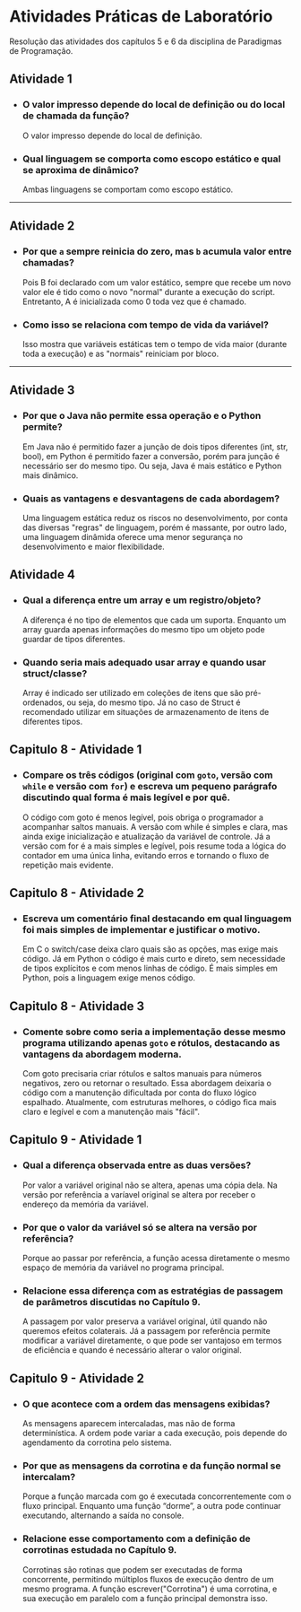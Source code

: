 # Atividades Práticas de Laboratório

Resolução das atividades dos capítulos 5 e 6 da disciplina de Paradigmas de Programação.

## Atividade 1

- ### O valor impresso depende do local de definição ou do local de chamada da função?

    O valor impresso depende do local de definição.

- ### Qual linguagem se comporta como escopo estático e qual se aproxima de dinâmico?

    Ambas linguagens se comportam como escopo estático.

---

## Atividade 2

- ### Por que `a` sempre reinicia do zero, mas `b` acumula valor entre chamadas?

    Pois B foi declarado com um valor estático, sempre que recebe um novo valor ele é tido como o novo "normal" durante a execução do script. Entretanto, A é inicializada como 0 toda vez que é chamado.

- ### Como isso se relaciona com tempo de vida da variável?

    Isso mostra que variáveis estáticas tem o tempo de vida maior (durante toda a execução) e as "normais" reiniciam por bloco.

---

## Atividade 3

- ### Por que o Java não permite essa operação e o Python permite?

    Em Java não é permitido fazer a junção de dois tipos diferentes (int, str, bool), em Python é permitido fazer a conversão, porém para junção é necessário ser do mesmo tipo. Ou seja, Java é mais estático e Python mais dinâmico.

- ### Quais as vantagens e desvantagens de cada abordagem?

    Uma linguagem estática reduz os riscos no desenvolvimento, por conta das diversas "regras" de linguagem, porém é massante, por outro lado, uma linguagem dinâmida oferece uma menor segurança no desenvolvimento e maior flexibilidade. 

## Atividade 4

- ### Qual a diferença entre um array e um registro/objeto?

    A diferença é no tipo de elementos que cada um suporta. Enquanto um array guarda apenas informações do mesmo tipo um objeto pode guardar de tipos diferentes.

- ### Quando seria mais adequado usar array e quando usar struct/classe?

    Array é indicado ser utilizado em coleções de itens que são pré-ordenados, ou seja, do mesmo tipo. Já no caso de Struct é recomendado utilizar em situações de armazenamento de itens de diferentes tipos.

## Capitulo 8 - Atividade 1

- ### Compare os três códigos (original com `goto`, versão com `while` e versão com `for`) e escreva um pequeno parágrafo discutindo qual forma é mais legível e por quê.

    O código com goto é menos legível, pois obriga o programador a acompanhar saltos manuais. A versão com while é simples e clara, mas ainda exige inicialização e atualização da variável de controle. Já a versão com for é a mais simples e legível, pois resume toda a lógica do contador em uma única linha, evitando erros e tornando o fluxo de repetição mais evidente.

## Capitulo 8 - Atividade 2

- ### Escreva um comentário final destacando em qual linguagem foi mais simples de implementar e justificar o motivo.

    Em C o switch/case deixa claro quais são as opções, mas exige mais código. Já em Python o código é mais curto e direto, sem necessidade de tipos explícitos e com menos linhas de código. É mais simples em Python, pois a linguagem exige menos código.

## Capitulo 8 - Atividade 3

- ### Comente sobre como seria a implementação desse mesmo programa utilizando apenas `goto` e rótulos, destacando as vantagens da abordagem moderna.

    Com goto precisaria criar rótulos e saltos manuais para números negativos, zero ou retornar o resultado. Essa abordagem deixaria o código com a manutenção dificultada por conta do fluxo lógico espalhado. Atualmente, com estruturas melhores, o código fica mais claro e legível e com a manutenção mais "fácil".

## Capitulo 9 - Atividade 1

- ### Qual a diferença observada entre as duas versões?

    Por valor a variável original não se altera, apenas uma cópia dela. Na versão por referência a varíavel original se altera por receber o endereço da memória da variável.

- ### Por que o valor da variável só se altera na versão por referência?

    Porque ao passar por referência, a função acessa diretamente o mesmo espaço de memória da variável no programa principal.

- ### Relacione essa diferença com as estratégias de passagem de parâmetros discutidas no Capítulo 9.

    A passagem por valor preserva a variável original, útil quando não queremos efeitos colaterais. Já a passagem por referência permite modificar a variável diretamente, o que pode ser vantajoso em termos de eficiência e quando é necessário alterar o valor original.

## Capitulo 9 - Atividade 2

- ### O que acontece com a ordem das mensagens exibidas?

    As mensagens aparecem intercaladas, mas não de forma determinística. A ordem pode variar a cada execução, pois depende do agendamento da corrotina pelo sistema.

- ### Por que as mensagens da corrotina e da função normal se intercalam?

    Porque a função marcada com go é executada concorrentemente com o fluxo principal. Enquanto uma função “dorme”, a outra pode continuar executando, alternando a saída no console.

- ### Relacione esse comportamento com a definição de **corrotinas** estudada no Capítulo 9.

    Corrotinas são rotinas que podem ser executadas de forma concorrente, permitindo múltiplos fluxos de execução dentro de um mesmo programa. A função escrever("Corrotina") é uma corrotina, e sua execução em paralelo com a função principal demonstra isso.